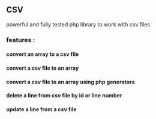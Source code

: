 ## CSV

powerful and fully tested php library to work with csv files

### features :
#### convert an array to a csv file
#### convert a csv file to an array
#### convert a csv file to an array using php generators
#### delete a line from csv file by id or line number
#### update a line from a csv file
